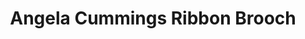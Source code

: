 ---
title: Angela Cummings Ribbon Brooch
description: |
  A sculpted ribbon set with Diamonds curves gracefully to reveal an exquisite Baroque Pearl... this beautifully proportioned brooch is a most elegant coup-de-grace for any business or formal function.
specs: |
  21.6 x 20.0 x 19.9mm South Sea Cultured Baroque Pearl with 2.77 carats of White Diamonds, set in Platinum and 18K Yellow Gold.
images:
  - image_path: /uploads/angela-cummings-for-assael-ribbon-brooch.png
_category:
order: 9
categories:
  - brooches
---